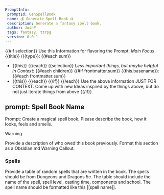 ```yaml
---
PromptInfo:
 promptId: GenSpellBook
 name: 💰 Generate Spell Book 🪙
 description: Generate a fantasy spell book. 
 author: JoshP
 tags: fantasy, ttrpg
 version: 0.0.1
---
```


{{#if selection}}
Use this Information for flavoring the Prompt:
*Main Focus*
{{title}} ({{type}}:
{{#each sum}}
- {{this}}
{{/each}}
{{selection}}
*Less important things, but maybe helpful in Context*:
{{#each children}}
{{#if frontmatter.sum}}
{{this.basename}}:
{{#each frontmatter.sum}}
- {{this}}
{{/each}}
{{/if}}
{{/each}}
Use the above information JUST FOR CONTEXT. Come up with new Ideas inspired by the things above, but do not just iterate things from above
{{/if}}
## prompt: Spell Book Name
Prompt: Create a magical spell book. Please describe the book, how it looks, feels and smells. 

> [!warning]
> Provide a description of who owed this book previously. Format this section as a Obsidian.md Warning Callout. 

### Spells
Provide a table of random spells that are written in the book. The spells should be from Dungeons and Dragons 5e.  The table should include the name of the spell,  spell level, casting time,  components and school. The spell name should be formatted like this [[spell name]].